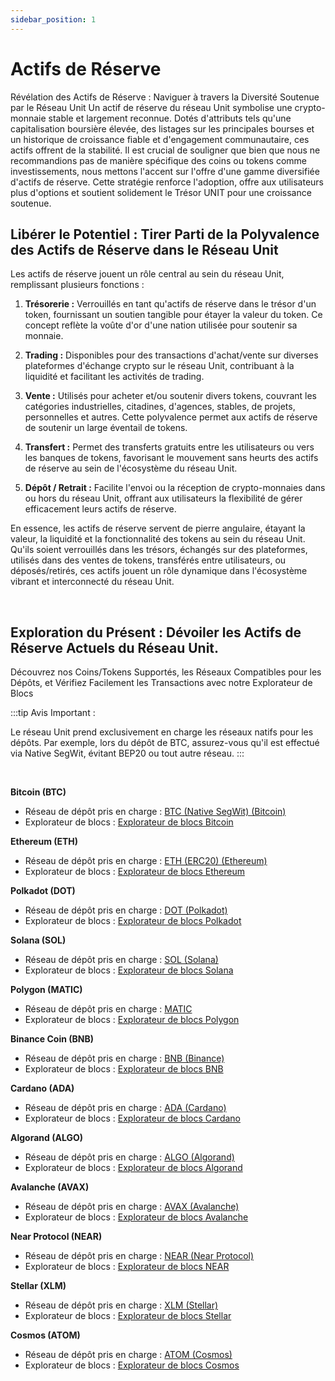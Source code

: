 ```yaml
---
sidebar_position: 1
---
```


# Actifs de Réserve

Révélation des Actifs de Réserve : Naviguer à travers la Diversité Soutenue par le Réseau Unit
Un actif de réserve du réseau Unit symbolise une crypto-monnaie stable et largement reconnue. Dotés d'attributs tels qu'une capitalisation boursière élevée, des listages sur les principales bourses et un historique de croissance fiable et d'engagement communautaire, ces actifs offrent de la stabilité.
Il est crucial de souligner que bien que nous ne recommandions pas de manière spécifique des coins ou tokens comme investissements, nous mettons l'accent sur l'offre d'une gamme diversifiée d'actifs de réserve.
Cette stratégie renforce l'adoption, offre aux utilisateurs plus d'options et soutient solidement le Trésor UNIT pour une croissance soutenue.

## Libérer le Potentiel : Tirer Parti de la Polyvalence des Actifs de Réserve dans le Réseau Unit

Les actifs de réserve jouent un rôle central au sein du réseau Unit, remplissant plusieurs fonctions :

1. **Trésorerie :**
   Verrouillés en tant qu'actifs de réserve dans le trésor d'un token, fournissant un soutien tangible pour étayer la valeur du token. Ce concept reflète la voûte d'or d'une nation utilisée pour soutenir sa monnaie.

2. **Trading :**
   Disponibles pour des transactions d'achat/vente sur diverses plateformes d'échange crypto sur le réseau Unit, contribuant à la liquidité et facilitant les activités de trading.

3. **Vente :**
   Utilisés pour acheter et/ou soutenir divers tokens, couvrant les catégories industrielles, citadines, d'agences, stables, de projets, personnelles et autres. Cette polyvalence permet aux actifs de réserve de soutenir un large éventail de tokens.

4. **Transfert :**
   Permet des transferts gratuits entre les utilisateurs ou vers les banques de tokens, favorisant le mouvement sans heurts des actifs de réserve au sein de l'écosystème du réseau Unit.

5. **Dépôt / Retrait :**
   Facilite l'envoi ou la réception de crypto-monnaies dans ou hors du réseau Unit, offrant aux utilisateurs la flexibilité de gérer efficacement leurs actifs de réserve.

En essence, les actifs de réserve servent de pierre angulaire, étayant la valeur, la liquidité et la fonctionnalité des tokens au sein du réseau Unit. Qu'ils soient verrouillés dans les trésors, échangés sur des plateformes, utilisés dans des ventes de tokens, transférés entre utilisateurs, ou déposés/retirés, ces actifs jouent un rôle dynamique dans l'écosystème vibrant et interconnecté du réseau Unit.

<br />

## Exploration du Présent : Dévoiler les Actifs de Réserve Actuels du Réseau Unit.

Découvrez nos Coins/Tokens Supportés, les Réseaux Compatibles pour les Dépôts, et Vérifiez Facilement les Transactions avec notre Explorateur de Blocs

:::tip Avis Important :

Le réseau Unit prend exclusivement en charge les réseaux natifs pour les dépôts. Par exemple, lors du dépôt de BTC, assurez-vous qu'il est effectué via Native SegWit, évitant BEP20 ou tout autre réseau.
:::

<br />

**Bitcoin (BTC)**

- Réseau de dépôt pris en charge : [BTC (Native SegWit) (Bitcoin)](https://bitcoin.org/)
- Explorateur de blocs : [Explorateur de blocs Bitcoin](https://www.blockchain.com/explorer)

**Ethereum (ETH)**

- Réseau de dépôt pris en charge : [ETH (ERC20) (Ethereum)](https://ethereum.org/)
- Explorateur de blocs : [Explorateur de blocs Ethereum](https://etherscan.io/)

**Polkadot (DOT)**

- Réseau de dépôt pris en charge : [DOT (Polkadot)](https://polkadot.network/)
- Explorateur de blocs : [Explorateur de blocs Polkadot](https://polkascan.io/)

**Solana (SOL)**

- Réseau de dépôt pris en charge : [SOL (Solana)](https://solana.com/)
- Explorateur de blocs : [Explorateur de blocs Solana](https://explorer.solana.com/)

**Polygon (MATIC)**

- Réseau de dépôt pris en charge : [MATIC](https://polygon.technology/)
- Explorateur de blocs : [Explorateur de blocs Polygon](https://polygonscan.com/)

**Binance Coin (BNB)**

- Réseau de dépôt pris en charge : [BNB (Binance)](https://www.binance.org/)
- Explorateur de blocs : [Explorateur de blocs BNB](https://explorer.binance.org/)

**Cardano (ADA)**

- Réseau de dépôt pris en charge : [ADA (Cardano)](https://cardano.org/)
- Explorateur de blocs : [Explorateur de blocs Cardano](https://cardanoscan.io/)

**Algorand (ALGO)**

- Réseau de dépôt pris en charge : [ALGO (Algorand)](https://www.algorand.com/)
- Explorateur de blocs : [Explorateur de blocs Algorand](https://algoexplorer.io/)

**Avalanche (AVAX)**

- Réseau de dépôt pris en charge : [AVAX (Avalanche)](https://www.avalabs.org/)
- Explorateur de blocs : [Explorateur de blocs Avalanche](https://cchain.explorer.avax.network/)

**Near Protocol (NEAR)**

- Réseau de dépôt pris en charge : [NEAR (Near Protocol)](https://near.org/)
- Explorateur de blocs : [Explorateur de blocs NEAR](https://explorer.near.org/)

**Stellar (XLM)**

- Réseau de dépôt pris en charge : [XLM (Stellar)](https://www.stellar.org/)
- Explorateur de blocs : [Explorateur de blocs Stellar](https://stellarscan.io/)

**Cosmos (ATOM)**

- Réseau de dépôt pris en charge : [ATOM (Cosmos)](https://cosmos.network/)
- Explorateur de blocs : [Explorateur de blocs Cosmos](https://mintscan.io/)
